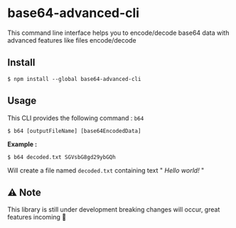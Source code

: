 # base64-advanced-cli
This command line interface helps you to encode/decode base64 data with advanced features like files encode/decode

## Install

```
$ npm install --global base64-advanced-cli
```


## Usage

This CLI provides the following command : `b64`

```
$ b64 [outputFileName] [base64EncodedData]
```

**Example :**
```
$ b64 decoded.txt SGVsbG8gd29ybGQh
```
Will create a file named `decoded.txt` containing text " *Hello world!* "

##  :warning: Note
This library is still under development breaking changes will occur, great features incoming :muscle: